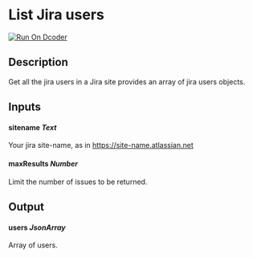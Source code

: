 # List Jira users
[![Run On Dcoder](https://static-content.dcoder.tech/dcoder-assets/run-on-dcoder.svg)](https://code.dcoder.tech/feed/project/60eec8fbbed59714a8336d24)

## Description
Get all the jira users in a Jira site provides an array of jira users objects.

## Inputs
#### **sitename**  *Text*
Your jira site-name, as in https://site-name.atlassian.net
#### **maxResults**  *Number*
Limit the number of issues to be returned.

## Output
#### **users**  *JsonArray*
Array of users.


